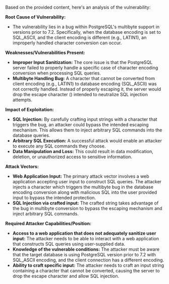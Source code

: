 Based on the provided content, here's an analysis of the vulnerability:

**Root Cause of Vulnerability:**

- The vulnerability lies in a bug within PostgreSQL's multibyte support in versions prior to 7.2. Specifically, when the database encoding is set to SQL_ASCII, and the client encoding is different (e.g., LATIN1), an improperly handled character conversion can occur.

**Weaknesses/Vulnerabilities Present:**

- **Improper Input Sanitization:** The core issue is that the PostgreSQL server failed to properly handle a specific case of character encoding conversion when processing SQL queries.
- **Multibyte Handling Bug:**  A character that cannot be converted from client encoding (e.g., LATIN1) to database encoding (SQL_ASCII) was not correctly handled. Instead of properly escaping it, the server would drop the escape character (\) intended to neutralize SQL injection attempts.

**Impact of Exploitation:**

- **SQL Injection:** By carefully crafting input strings with a character that triggers the bug, an attacker could bypass the intended escaping mechanism. This allows them to inject arbitrary SQL commands into the database queries.
- **Arbitrary SQL Execution:** A successful attack would enable an attacker to execute any SQL commands they choose.
- **Data Manipulation and Loss:** This could result in data modification, deletion, or unauthorized access to sensitive information.

**Attack Vectors:**

- **Web Application Input:** The primary attack vector involves a web application accepting user input to construct SQL queries. The attacker injects a character which triggers the multibyte bug in the database encoding conversion along with malicious SQL into the user provided input to bypass the intended protection.
- **SQL Injection via crafted input:** The crafted string takes advantage of the bug in multibyte conversion to bypass the escaping mechanism and inject arbitrary SQL commands.

**Required Attacker Capabilities/Position:**

- **Access to a web application that does not adequately sanitize user input:** The attacker needs to be able to interact with a web application that constructs SQL queries using user-supplied data.
- **Knowledge of the vulnerable conditions:** The attacker must be aware that the target database is using PostgreSQL version prior to 7.2 with SQL_ASCII encoding, and the client connection has a different encoding.
- **Ability to craft specific input:** The attacker needs to craft an input string containing a character that cannot be converted, causing the server to drop the escape character and allow SQL injection.